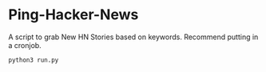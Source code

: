 # Ping-Hacker-News
A script to grab New HN Stories based on keywords. Recommend putting in a cronjob.

`python3 run.py`
